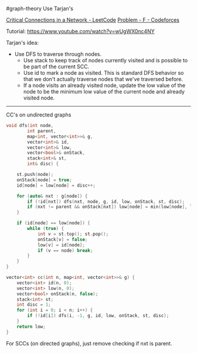 #graph-theory 
Use Tarjan's

[Critical Connections in a Network - LeetCode](https://leetcode.com/problems/critical-connections-in-a-network/description/)
[Problem - F - Codeforces](https://codeforces.com/contest/1986/problem/F)

Tutorial: https://www.youtube.com/watch?v=wUgWX0nc4NY

Tarjan's idea:
* Use DFS to traverse through nodes. 
	* Use stack to keep track of nodes currently visited and is possible to be part of the current SCC. 
	* Use id to mark a node as visited. This is standard DFS behavior so that we don't actually traverse nodes that we've traversed before.
	* If a node visits an already visited node, update the low value of the node to be the minimum low value of the current node and already visited node.

---

CC's on undirected graphs
```cpp
void dfs(int node, 
        int parent,
        map<int, vector<int>>& g, 
        vector<int>& id,
        vector<int>& low, 
        vector<bool>& onStack, 
        stack<int>& st, 
        int& disc) {

    st.push(node);
    onStack[node] = true;
    id[node] = low[node] = disc++;

    for (auto& nxt : g[node]) {
        if (!id[nxt]) dfs(nxt, node, g, id, low, onStack, st, disc);
        if (nxt != parent && onStack[nxt]) low[node] = min(low[node], low[nxt]);
    }

    if (id[node] == low[node]) {
        while (true) {
            int v = st.top(); st.pop();
            onStack[v] = false;
            low[v] = id[node];
            if (v == node) break;
        }
    }
}

vector<int> cc(int n, map<int, vector<int>>& g) {
    vector<int> id(n, 0);
    vector<int> low(n, 0);
    vector<bool> onStack(n, false);
    stack<int> st;
    int disc = 1;
    for (int i = 0; i < n; i++) {
        if (!id[i]) dfs(i, -1, g, id, low, onStack, st, disc);
    }
    return low;
}

```

For SCCs (on directed graphs), just remove checking if nxt is parent.
